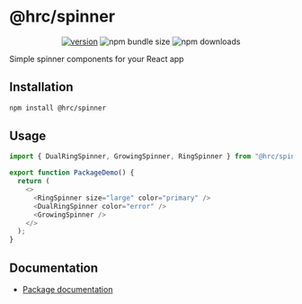 # @hrc/spinner

<div align="center">

[![version](https://img.shields.io/npm/v/%40hrc%2Fspinner)](https://www.npmjs.com/package/@hrc/spinner)
![npm bundle size](https://img.shields.io/bundlephobia/minzip/%40hrc%2Fspinner)
![npm downloads](https://img.shields.io/npm/dm/%40hrc%2Fspinner)

</div>

Simple spinner components for your React app

## Installation

```bash
npm install @hrc/spinner
```

## Usage

```js
import { DualRingSpinner, GrowingSpinner, RingSpinner } from "@hrc/spinner";

export function PackageDemo() {
  return (
    <>
      <RingSpinner size="large" color="primary" />
      <DualRingSpinner color="error" />
      <GrowingSpinner />
    </>
  );
}
```

## Documentation

- [Package documentation](https://hdoc1509.github.io/hrc/packages/spinner/)
